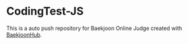 # CodingTest-JS
This is a auto push repository for Baekjoon Online Judge created with [BaekjoonHub](https://github.com/BaekjoonHub/BaekjoonHub).
